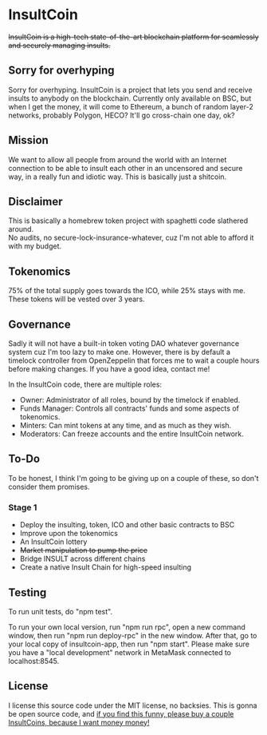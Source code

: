 # InsultCoin

~~InsultCoin is a high-tech state-of-the-art blockchain platform for seamlessly and securely managing insults.~~

## Sorry for overhyping

Sorry for overhyping. InsultCoin is a project that lets you send and receive insults to anybody
on the blockchain. Currently only available on BSC, but when I get the money, it will come to Ethereum,
a bunch of random layer-2 networks, probably Polygon, HECO? It'll go cross-chain one day, ok?

## Mission

We want to allow all people from around the world with an Internet connection to be able to insult each other in an uncensored and secure way, in a really fun and idiotic way. This is basically just a shitcoin.

## Disclaimer

This is basically a homebrew token project with spaghetti code slathered around.  
No audits, no secure-lock-insurance-whatever, cuz I'm not able to afford it with my budget.

## Tokenomics

75% of the total supply goes towards the ICO, while 25% stays with me.
These tokens will be vested over 3 years.

## Governance

Sadly it will not have a built-in token voting DAO whatever governance system
cuz I'm too lazy to make one.
However, there is by default a timelock controller from OpenZeppelin that
forces me to wait a couple hours before making changes. If you have
a good idea, contact me!

In the InsultCoin code, there are multiple roles:

- Owner: Administrator of all roles, bound by the timelock if enabled.
- Funds Manager: Controls all contracts' funds and some aspects of tokenomics.
- Minters: Can mint tokens at any time, and as much as they wish.
- Moderators: Can freeze accounts and the entire InsultCoin network.

## To-Do

To be honest, I think I'm going to be giving up on a couple of these,
so don't consider them promises.

### Stage 1

- Deploy the insulting, token, ICO and other basic contracts to BSC
- Improve upon the tokenomics
- An InsultCoin lottery
- ~~Market manipulation to pump the price~~
- Bridge INSULT across different chains
- Create a native Insult Chain for high-speed insulting

## Testing

To run unit tests, do "npm test".

To run your own local version, run "npm run rpc", open a new command window,
then run "npm run deploy-rpc" in the new window.
After that, go to your local copy of insultcoin-app, then run "npm start".
Please make sure you have a "local development" network in MetaMask connected to
localhost:8545.

## License

I license this source code under the MIT license, no backsies. This is
gonna be open source code, and [if you find this funny, please buy a couple
InsultCoins, because I want money money!](https://buy.insultcoin.ml)
